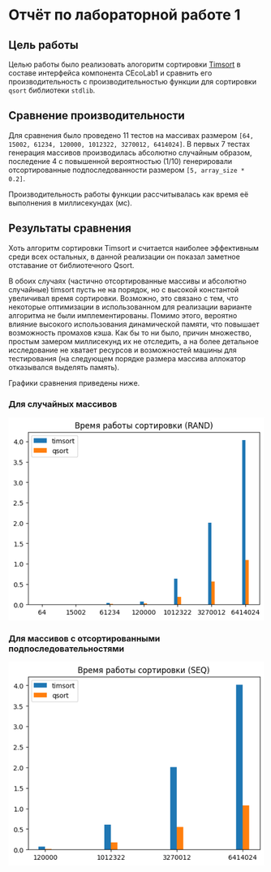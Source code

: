 # Отчёт по лабораторной работе 1
## Цель работы
Целью работы было реализовать алогоритм сортировки [Timsort](https://www.baeldung.com/cs/timsort) в составе интерфейса компонента CEcoLab1 и сравнить его производительность с производительностью функции для сортировки `qsort` библиотеки `stdlib`.
## Сравнение производительности
Для сравнения было проведено 11 тестов на массивах размером `[64, 15002, 61234, 120000, 1012322, 3270012, 6414024]`. В первых 7 тестах генерация массивов производилась абсолютно случайным образом, последение 4 с повышенной вероятностью (1/10) генерировали отсортированные подпоследованности размером `[5, array_size * 0.2]`.

Производительность работы функции рассчитывалась как время её выполнения в миллисекундах (мс).
## Результаты сравнения
Хоть алгоритм сортировки Timsort и считается наиболее эффективным среди всех остальных, в данной реализации он показал заметное отставание от библиотечного Qsort.

В обоих случаях (частично отсортированные массивы и абсолютно случайные) timsort пусть не на порядок, но с высокой константой увеличивал время сортировки. Возможно, это связано с тем, что некоторые оптимизации в использованном для реализации варианте алгоритма не были имплементированы. Помимо этого, вероятно влияние высокого использования динамической памяти, что повышает возможность промахов кэша. Как бы то ни было, причин множество, простым замером миллисекунд их не отследить, а на более детальное исследование не хватает ресурсов и возможностей машины для тестирования (на следующем порядке размера массива аллокатор отказывался выделять память).

Графики сравнения приведены ниже.

### Для случайных массивов
![results_rand](img/res_rand.png "Для случайных массивов")
### Для массивов с отсортированными подпоследовательностями
![results_seq](img/res_seq.png "Для массивов с отсортированными подпоследовательностями")